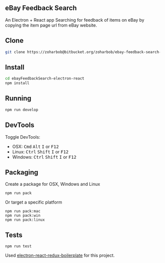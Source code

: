 ## eBay Feedback Search

An Electron + React app
Searching for feedback of items on eBay by copying the item page url from eBay website.

## Clone

```bash
git clone https://zoharbob@bitbucket.org/zoharbob/ebay-feedback-search-electron-react.git
```
## Install
```bash
cd ebayFeedbackSearch-electron-react
npm install
```

## Running
```bash
npm run develop
```

## DevTools

Toggle DevTools:

* OSX: <kbd>Cmd</kbd> <kbd>Alt</kbd> <kbd>I</kbd> or <kbd>F12</kbd>
* Linux: <kbd>Ctrl</kbd> <kbd>Shift</kbd> <kbd>I</kbd> or <kbd>F12</kbd>
* Windows: <kbd>Ctrl</kbd> <kbd>Shift</kbd> <kbd>I</kbd> or <kbd>F12</kbd>

## Packaging

Create a package for OSX, Windows and Linux
```
npm run pack
```

Or target a specific platform
```
npm run pack:mac
npm run pack:win
npm run pack:linux
```

## Tests

```
npm run test
```

Used [electron-react-redux-boilerplate](https://github.com/jschr/electron-react-redux-boilerplate) for this project.
